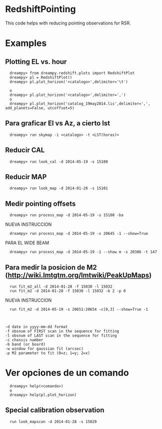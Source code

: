 # RedshiftPointing

This code helps with reducing pointing observations for RSR.

# Examples

## Plotting EL vs. hour 

      dreampy> from dreampy.redshift.plots import RedshiftPlot
      dreampy> pl = RedshiftPlot()
      dreampy> pl.plot_horizon('<catalogo>',delimiter='\t')

      o
      dreampy> pl.plot_horizon('<catalogo>',delimiter=',')
      o
      dreampy> pl.plot_horizon('catalog_19may2014.lis',delimiter=',', add_planets=False, utcoffset=5)


## Para graficar El vs Az, a cierto lst

      dreampy> run skymap -i <catalogo> -t <LST(horas)>


## Reducir CAL

      dreampy> run look_cal -d 2014-05-19 -s 15100


## Reducir MAP

      dreampy> run look_map -d 2014-01-28 -s 15101


## Medir pointing offsets

      dreampy> run process_map -d 2014-05-19 -s 15100 -ba

NUEVA INSTRUCCION

      dreampy> run process_map -d 2014-05-19 -s 20645 -1 --show=True

PARA EL WIDE BEAM

      dreampy> run process_map -d 2014-05-19 -1 --show m -s 20386 -t 147


## Para medir la posicion de M2 (http://wiki.lmtgtm.org/lmtwiki/PeakUpMaps)

      run fit_m2_all -d 2014-01-28 -f 15030 -l 15032
      run fit_m2 -d 2014-01-28 -f 15030 -l 15032 -b 2 -p 0

NUEVA INSTRUCCION

      run fit_m2 -d 2014-05-19 -s 20651:20654 -c[0,3] --show=True -1



    -d date in yyyy-mm-dd format
    -f obsnum of FIRST scan in the sequence for fitting
    -l obsnum of LAST scan in the sequence for fitting
    -c chassis number
    -b band (or board)
    -w window for gaussian fit (arcsec)
    -p M2 parameter to fit (0=z; 1=y; 2=x)


# Ver opciones de un comando

      dreampy> help(<comando>)
      o
      dreampy> help(pl.plot_horizon)


## Special calibration observation

      run look_mapscan -d 2014-01-28 -s 15029

